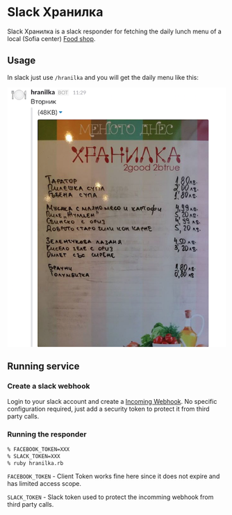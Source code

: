 # Slack Хранилка

Slack Хранилка is a slack responder for fetching the daily lunch menu of a local (Sofia center) [Food shop](https://www.facebook.com/hranilka/).

## Usage
In slack just use `/hranilka` and you will get the daily menu like this:

![Example daily menu](docs/screenshot.png)

## Running service

### Create a slack webhook
Login to your slack account and create a [Incoming Webhook](https://api.slack.com/incoming-webhooks). No specific configuration required, just add a security token to protect it from third party calls.


### Running the responder
```
% FACEBOOK_TOKEN=XXX
% SLACK_TOKEN=XXX
% ruby hranilka.rb
```

`FACEBOOK_TOKEN` - Client Token works fine here since it does not expire and has limited access scope.

`SLACK_TOKEN` - Slack token used to protect the incomming webhook from third party calls.
